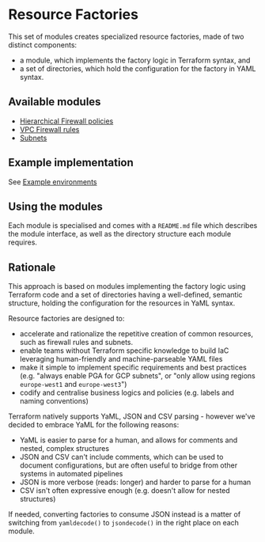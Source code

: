 # Resource Factories

This set of modules creates specialized resource factories, made of two distinct components:

- a module, which implements the factory logic in Terraform syntax, and
- a set of directories, which hold the configuration for the factory in YAML syntax.

## Available modules

- [Hierarchical Firewall policies](./firewall-hierarchical-policies)
- [VPC Firewall rules](./firewall-vpc-rules)
- [Subnets](./subnets)

## Example implementation

See [Example environments](./example-environments)

## Using the modules

Each module is specialised and comes with a `README.md` file which describes the module interface, as well as the directory structure each module requires.

## Rationale
This approach is based on modules implementing the factory logic using Terraform code and a set of directories having a well-defined, semantic structure, holding the configuration for the resources in YaML syntax.

Resource factories are designed to:

- accelerate and rationalize the repetitive creation of common resources, such as firewall rules and subnets.
- enable teams without Terraform specific knowledge to build IaC leveraging human-friendly and machine-parseable YAML files
- make it simple to implement specific requirements and best practices (e.g. "always enable PGA for GCP subnets", or "only allow using regions `europe-west1` and `europe-west3`")
- codify and centralise business logics and policies (e.g. labels and naming conventions)

Terraform natively supports YaML, JSON and CSV parsing - however we've decided to embrace YaML for the following reasons:

- YaML is easier to parse for a human, and allows for comments and nested, complex structures
- JSON and CSV can't include comments, which can be used to document configurations, but are often useful to bridge from other systems in automated pipelines
- JSON is more verbose (reads: longer) and harder to parse for a human
- CSV isn't often expressive enough (e.g. doesn't allow for nested structures)

If needed, converting factories to consume JSON instead is a matter of switching from `yamldecode()` to `jsondecode()` in the right place on each module.

